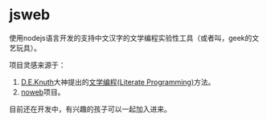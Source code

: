 jsweb
=====

使用nodejs语言开发的支持中文汉字的文学编程实验性工具（或者叫，geek的文艺玩具）。

项目灵感来源于：  
1. [D.E.Knuth](http://zh.wikipedia.org/wiki/高德纳)大神提出的[文学编程(Literate Programming)](http://zh.wikipedia.org/wiki/文学编程)方法。  
2. [noweb](http://www.cs.tufts.edu/~nr/noweb/)项目。  

目前还在开发中，有兴趣的孩子可以一起加入进来。

